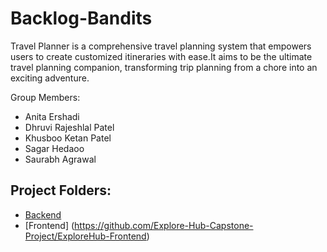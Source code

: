 # Backlog-Bandits

Travel Planner is a comprehensive travel planning system that empowers users to create customized itineraries with ease.It aims to be the ultimate travel planning companion, transforming trip planning from a chore into an exciting adventure.

Group Members:

- Anita Ershadi
- Dhruvi Rajeshlal Patel
- Khusboo Ketan Patel
- Sagar Hedaoo
- Saurabh Agrawal

## Project Folders:

- [Backend](https://github.com/Explore-Hub-Capstone-Project/ExploreHub-Backend)
- [Frontend] (https://github.com/Explore-Hub-Capstone-Project/ExploreHub-Frontend)
